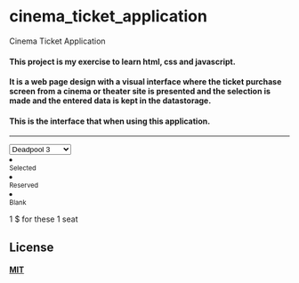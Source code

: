 # cinema_ticket_application
Cinema Ticket Application

#### This project is my exercise to learn html, css and javascript.

#### It is a web page design with a visual interface where the ticket purchase screen from a cinema or theater site is presented and the selection is made and the entered data is kept in the datastorage.

#### This is the interface that when using this application.
_______________________________________________________________________________________________________________________

<!DOCTYPE html>
<html lang="en">
<head>
    <meta charset="UTF-8">
    <meta http-equiv="X-UA-Compatible" content="IE=edge">
    <meta name="viewport" content="width=device-width, initial-scale=1.0">
    <link rel="stylesheet" href="style.css">
    <title>Cinema Ticket Reservation</title>
</head>
<body>
    <div class="container">
        <div class="screen">
        </div>
        <div class="row">
            <div class="seat"></div>
            <div class="seat"></div>
            <div class="seat"></div>
            <div class="seat"></div>
            <div class="seat"></div>
            <div class="seat"></div>
            <div class="seat"></div>
            <div class="seat"></div>
        </div>
        <div class="row">
            <div class="seat"></div>
            <div class="seat"></div>
            <div class="seat"></div>
            <div class="seat reserved"></div>
            <div class="seat"></div>
            <div class="seat reserved"></div>
            <div class="seat"></div>
            <div class="seat"></div>
        </div>
        <div class="row">
            <div class="seat reserved"></div>
            <div class="seat reserved"></div>
            <div class="seat"></div>
            <div class="seat"></div>
            <div class="seat"></div>
            <div class="seat"></div>
            <div class="seat"></div>
            <div class="seat"></div>
        </div>
        <div class="row">
            <div class="seat"></div>
            <div class="seat"></div>
            <div class="seat"></div>
            <div class="seat"></div>
            <div class="seat"></div>
            <div class="seat"></div>
            <div class="seat"></div>
            <div class="seat"></div>
        </div>
        <div class="row">
            <div class="seat"></div>
            <div class="seat"></div>
            <div class="seat"></div>
            <div class="seat"></div>
            <div class="seat"></div>
            <div class="seat"></div>
            <div class="seat"></div>
            <div class="seat"></div>
        </div>
    </div>
    <div class="movie-list">
        <select id="movie">
            <option disabled>Select the Film</option>
            <option value="2">Deadpool 3</option>
            <option value="2.5">The Batman</option>
            <option value="3">Avengers 4</option>
        </select>
    </div>
    <u1 class="info">
        <li>
            <div class="seat selected"></div>
            <small>Selected</small>
        </li>
        <li>
            <div class="seat reserved"></div>
            <small>Reserved</small>
        </li>
        <li>
            <div class="seat"></div>
            <small>Blank</small>
        </li>
    </u1>
    <p class="text">
        <span id="amount">1</span> $ for these <span id="count">1</span> seat
    </p>
    <script src="script.js"></script>
</body>
</html>

## License
#### [MIT](https://choosealicense.com/licenses/mit/)
